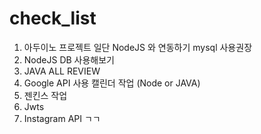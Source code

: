 # check_list

1. 아두이노 프로젝트 일단 NodeJS 와 연동하기 mysql 사용권장
2. NodeJS DB 사용해보기
3. JAVA ALL REVIEW 
4. Google API 사용 캘린더 작업 (Node or JAVA)
5. 젠킨스 작업
6. Jwts
7. Instagram API ㄱㄱ
